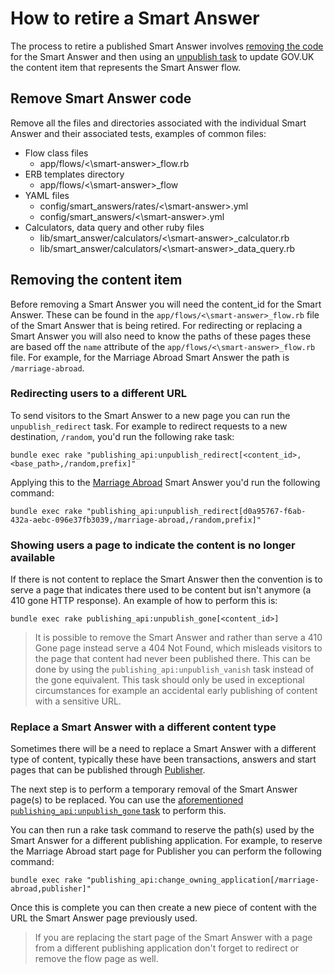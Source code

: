 # How to retire a Smart Answer

The process to retire a published Smart Answer involves
[removing the code](#remove-smart-answer-code) for the Smart Answer and then
using an [unpublish task](#removing-from-govuk) to update GOV.UK the content
item that represents the Smart Answer flow.

## Remove Smart Answer code

Remove all the files and directories associated with the individual Smart
Answer and their associated tests, examples of common files:

- Flow class files
  - app/flows/<\smart-answer>\_flow.rb
- ERB templates directory
  - app/flows/<\smart-answer>\_flow
- YAML files
  - config/smart_answers/rates/<\smart-answer>.yml
  - config/smart_answers/<\smart-answer>.yml
- Calculators, data query and other ruby files
  - lib/smart_answer/calculators/<\smart-answer>\_calculator.rb
  - lib/smart_answer/calculators/<\smart-answer>\_data_query.rb

## Removing the content item

Before removing a Smart Answer you will need the content_id for the Smart
Answer. These can be found in the
`app/flows/<\smart-answer>_flow.rb` file of the Smart Answer that
is being retired. For redirecting or replacing a Smart Answer you will also
need to know the paths of these pages these are based off the `name` attribute
of the `app/flows/<\smart-answer>_flow.rb` file. For example, for
the Marriage Abroad Smart Answer the path is `/marriage-abroad`.

### Redirecting users to a different URL

To send visitors to the Smart Answer to a new page you can run the
`unpublish_redirect` task. For example to redirect requests to a new
destination, `/random`, you'd run the following rake task:

```
bundle exec rake "publishing_api:unpublish_redirect[<content_id>,<base_path>,/random,prefix]"
```

Applying this to the [Marriage Abroad](../../app/flows/marriage_abroad_flow.rb)
Smart Answer you'd run the following command:

```
bundle exec rake "publishing_api:unpublish_redirect[d0a95767-f6ab-432a-aebc-096e37fb3039,/marriage-abroad,/random,prefix]"
```

### Showing users a page to indicate the content is no longer available

If there is not content to replace the Smart Answer then the convention is to
serve a page that indicates there used to be content but isn't anymore (a 410
gone HTTP response). An example of how to perform this is:

```
bundle exec rake publishing_api:unpublish_gone[<content_id>]
```

> It is possible to remove the Smart Answer and rather than serve a 410 Gone
> page instead serve a 404 Not Found, which misleads visitors to the page that
> content had never been published there. This can be done by using the
> `publishing_api:unpublish_vanish` task instead of the gone equivalent. This
> task should only be used in exceptional circumstances for example an
> accidental early publishing of content with a sensitive URL.

### Replace a Smart Answer with a different content type

Sometimes there will be a need to replace a Smart Answer with a different type
of content, typically these have been transactions, answers and start pages
that can be published through [Publisher](https://github.com/alphagov/publisher).

The next step is to perform a temporary removal of the Smart Answer page(s) to
be replaced. You can use the [aforementioned `publishing_api:unpublish_gone`
task](#showing-users-a-page-to-indicate-the-content-is-no-longer-available)
to perform this.

You can then run a rake task command to reserve the path(s) used by the Smart
Answer for a different publishing application. For example, to reserve the
Marriage Abroad start page for Publisher you can perform the following command:

```
bundle exec rake "publishing_api:change_owning_application[/marriage-abroad,publisher]"
```

Once this is complete you can then create a new piece of content with the URL
the Smart Answer page previously used.

> If you are replacing the start page of the Smart Answer with a page from a
> different publishing application don't forget to redirect or remove the flow
> page as well.
